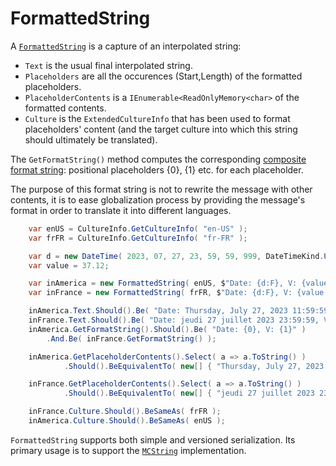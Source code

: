 # FormattedString

A [`FormattedString`](FormattedString.cs) is a capture of an interpolated string:
- `Text` is the usual final interpolated string.
- `Placeholders` are all the occurences (Start,Length) of the formatted placeholders.
- `PlaceholderContents` is a `IEnumerable<ReadOnlyMemory<char>` of the formatted contents.
- `Culture` is the `ExtendedCultureInfo` that has been used to format placeholders' content (and the target culture
  into which this string should ultimately be translated).

The `GetFormatString()` method computes the corresponding
[composite format string](https://learn.microsoft.com/en-us/dotnet/standard/base-types/composite-formatting):
positional placeholders {0}, {1} etc. for each placeholder.

The purpose of this format string is not to rewrite the message with other contents, it is to ease globalization
process by providing the message's format in order to translate it into different languages.

```csharp
    var enUS = CultureInfo.GetCultureInfo( "en-US" );
    var frFR = CultureInfo.GetCultureInfo( "fr-FR" );

    var d = new DateTime( 2023, 07, 27, 23, 59, 59, 999, DateTimeKind.Utc );
    var value = 37.12;

    var inAmerica = new FormattedString( enUS, $"Date: {d:F}, V: {value:C}" );
    var inFrance = new FormattedString( frFR, $"Date: {d:F}, V: {value:C}" );

    inAmerica.Text.Should().Be( "Date: Thursday, July 27, 2023 11:59:59 PM, V: $37.12" );
    inFrance.Text.Should().Be( "Date: jeudi 27 juillet 2023 23:59:59, V: 37,12 €" );
    inAmerica.GetFormatString().Should().Be( "Date: {0}, V: {1}" )
        .And.Be( inFrance.GetFormatString() );

    inAmerica.GetPlaceholderContents().Select( a => a.ToString() )
            .Should().BeEquivalentTo( new[] { "Thursday, July 27, 2023 11:59:59 PM", "$37.12" } );

    inFrance.GetPlaceholderContents().Select( a => a.ToString() )
            .Should().BeEquivalentTo( new[] { "jeudi 27 juillet 2023 23:59:59", "37,12 €" } );

    inFrance.Culture.Should().BeSameAs( frFR );
    inAmerica.Culture.Should().BeSameAs( enUS );
```

`FormattedString` supports both simple and versioned serialization. Its primary usage is
to support the [`MCString`](../MCString.cs) implementation.







